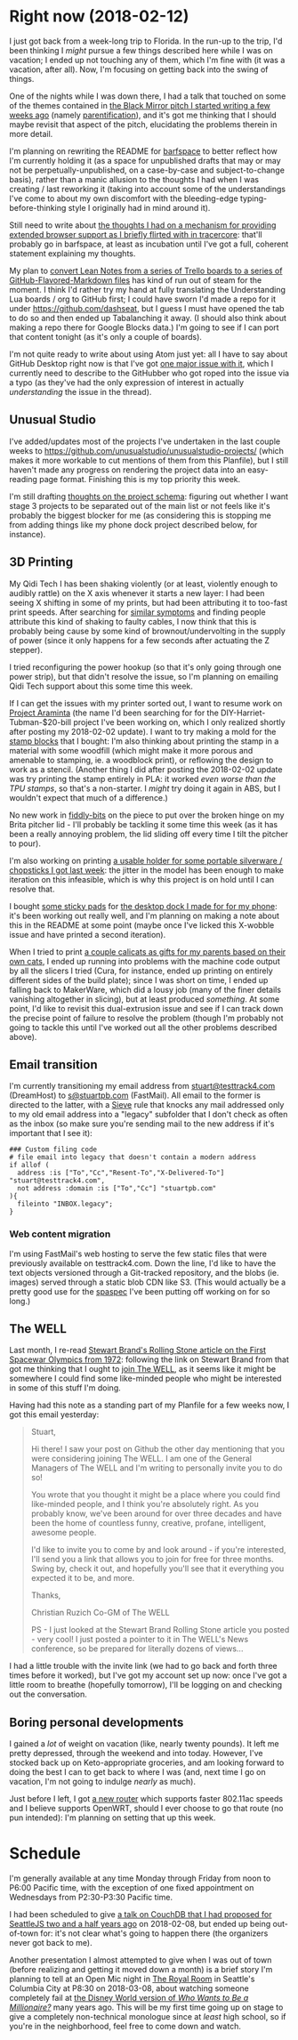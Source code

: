 # Right now (2018-02-12)

I just got back from a week-long trip to Florida. In the run-up to the trip, I'd been thinking I *might* pursue a few things described here while I was on vacation; I ended up not touching any of them, which I'm fine with (it was a vacation, after all). Now, I'm focusing on getting back into the swing of things.

One of the nights while I was down there, I had a talk that touched on some of the themes contained in [the Black Mirror pitch I started writing a few weeks ago][Let's Talk Tommy] (namely [parentification][]), and it's got me thinking that I should maybe revisit that aspect of the pitch, elucidating the problems therein in more detail.

[Let's Talk Tommy]: https://github.com/stuartpb/pitches-and-scripts/blob/master/tv-spec-scripts/black-mirror/lets-talk-tommy.md
[parentification]: https://en.wikipedia.org/wiki/Parentification

I'm planning on rewriting the README for [barfspace][] to better reflect how I'm currently holding it (as a space for unpublished drafts that may or may not be perpetually-unpublished, on a case-by-case and subject-to-change basis), rather than a manic allusion to the thoughts I had when I was creating / last reworking it (taking into account some of the understandings I've come to about my own discomfort with the bleeding-edge typing-before-thinking style I originally had in mind around it).

[barfspace]: https://github.com/stuartpb/barfspace

Still need to write about [the thoughts I had on a mechanism for providing extended browser support as I briefly flirted with in tracercore][3d11cd9]: that'll probably go in barfspace, at least as incubation until I've got a full, coherent statement explaining my thoughts.

[3d11cd9]: https://github.com/stuartpb/tracercore/commit/3d11cd930329336d120194f0e49646fa06323f4c

My plan to [convert Lean Notes from a series of Trello boards to a series of GitHub-Flavored-Markdown files][leannotes/leannotes#1] has kind of run out of steam for the moment. I think I'd rather try my hand at fully translating the Understanding Lua boards / org to GitHub first; I could have sworn I'd made a repo for it under https://github.com/dashseat, but I guess I must have opened the tab to do so and then ended up Tabalanching it away. (I should also think about making a repo there for Google Blocks data.) I'm going to see if I can port that content tonight (as it's only a couple of boards).

[leannotes/leannotes#1]: https://github.com/leannotes/leannotes/issues/1

I'm not quite ready to write about using Atom just yet: all I have to say about GitHub Desktop right now is that I've got [one major issue with it][desktop/desktop#3841], which I currently need to describe to the GitHubber who got roped into the issue via a typo (as they've had the only expression of interest in actually *understanding* the issue in the thread).

[desktop/desktop#3841]: https://github.com/desktop/desktop/issues/3841

## Unusual Studio

I've added/updates most of the projects I've undertaken in the last couple weeks to https://github.com/unusualstudio/unusualstudio-projects/ (which makes it more workable to cut mentions of them from this Planfile), but I still haven't made any progress on rendering the project data into an easy-reading page format. Finishing this is my top priority this week.

I'm still drafting [thoughts on the project schema][]: figuring out whether I want stage 3 projects to be separated out of the main list or not feels like it's probably the biggest blocker for me (as considering this is stopping me from adding things like my phone dock project described below, for instance).

[thoughts on the project schema]: https://github.com/unusualstudio/unusualstudio-projects/issues?q=is%3Aissue+is%3Aopen+label%3A%22model+%2F+schema%22

## 3D Printing

My Qidi Tech I has been shaking violently (or at least, violently enough to audibly rattle) on the X axis whenever it starts a new layer: I had been seeing X shifting in some of my prints, but had been attributing it to too-fast print speeds. After searching for [similar symptoms][] and finding people attribute this kind of shaking to faulty cables, I now think that this is probably being cause by some kind of brownout/undervolting in the supply of power (since it only happens for a few seconds after actuating the Z stepper). 

[similar symptoms]: https://www.3dhubs.com/talk/thread/grinding-noise-qidi-tech

I tried reconfiguring the power hookup (so that it's only going through one power strip), but that didn't resolve the issue, so I'm planning on emailing Qidi Tech support about this some time this week.

If I can get the issues with my printer sorted out, I want to resume work on [Project Araminta][] (the name I'd been searching for for the DIY-Harriet-Tubman-$20-bill project I've been working on, which I only realized shortly after posting my 2018-02-02 update). I want to try making a mold for the [stamp blocks][B001ASSAMG] that I bought: I'm also thinking about printing the stamp in a material with some woodfill (which might make it more porous and amenable to stamping, ie. a woodblock print), or reflowing the design to work as a stencil. (Another thing I did after posting the 2018-02-02 update was try printing the stamp entirely in PLA: it worked *even worse than the TPU stamps*, so that's a non-starter. I *might* try doing it again in ABS, but I wouldn't expect that much of a difference.)

[Project Araminta]: https://github.com/stuartpb/project-araminta
[B001ASSAMG]: https://www.amazon.com/gp/product/B001ASSAMG

No new work in [fiddly-bits][] on the piece to put over the broken hinge on my Brita pitcher lid - I'll probably be tackling it some time this week (as it has been a really annoying problem, the lid sliding off every time I tilt the pitcher to pour).

[fiddly-bits]: https://github.com/stuartpb/fiddly-bits/

I'm also working on printing [a usable holder for some portable silverware / chopsticks I got last week][alocs-clip]: the jitter in the model has been enough to make iteration on this infeasible, which is why this project is on hold until I can resolve that.

[alocs-clip]: https://github.com/stuartpb/stuartpb-loadout/tree/alocs-clip

I bought [some sticky pads][B06XBNBFLW] for [the desktop dock I made for for my phone][dockitall]: it's been working out really well, and I'm planning on making a note about this in the README at some point (maybe once I've licked this X-wobble issue and have printed a second iteration).

[B06XBNBFLW]: https://www.amazon.com/gp/product/B06XBNBFLW
[dockitall]: https://github.com/stuartpb/dockitall

When I tried to print [a couple calicats as gifts for my parents based on their own cats][custom-cats], I ended up running into problems with the machine code output by all the slicers I tried (Cura, for instance, ended up printing on entirely different sides of the build plate); since I was short on time, I ended up falling back to MakerWare, which did a lousy job (many of the finer details vanishing altogether in slicing), but at least produced *something*. At some point, I'd like to revisit this dual-extrusion issue and see if I can track down the precise point of failure to resolve the problem (though I'm probably not going to tackle this until I've worked out all the other problems described above).

[custom-cats]: https://github.com/stuartpb/custom-cats

## Email transition

I'm currently transitioning my email address from stuart@testtrack4.com (DreamHost) to s@stuartpb.com (FastMail). All email to the former is directed to the latter, with a [Sieve][] rule that knocks any mail addressed only to my old email address into a "legacy" subfolder that I don't check as often as the inbox (so make sure you're sending mail to the new address if it's important that I see it):

```
### Custom filing code
# file email into legacy that doesn't contain a modern address
if allof (
  address :is ["To","Cc","Resent-To","X-Delivered-To"] "stuart@testtrack4.com",
  not address :domain :is ["To","Cc"] "stuartpb.com"
){
  fileinto "INBOX.legacy";
}
```

[Sieve]: https://en.wikipedia.org/wiki/Sieve_(mail_filtering_language)

### Web content migration

I'm using FastMail's web hosting to serve the few static files that were previously available on testtrack4.com. Down the line, I'd like to have the text objects versioned through a Git-tracked repository, and the blobs (ie. images) served through a static blob CDN like S3. (This would actually be a pretty good use for the [spaspec][] I've been putting off working on for so long.)

[spaspec]: https://github.com/spaspec

## The WELL

Last month, I re-read [Stewart Brand's Rolling Stone article on the First Spacewar Olympics from 1972][spacewar-article]: following the link on Stewart Brand from that got me thinking that I ought to [join The WELL][], as it seems like it might be somewhere I could find some like-minded people who might be interested in some of this stuff I'm doing.

[spacewar-article]: https://github.com/stuartpb/spacewar-article
[Join The WELL]: https://www.well.com/join/

Having had this note as a standing part of my Planfile for a few weeks now, I got this email yesterday:

> Stuart,
>
> Hi there! I saw your post on Github the other day mentioning that you were considering joining The WELL. I am one of the General Managers of The WELL and I'm writing to personally invite you to do so!
>
> You wrote that you thought it might be a place where you could find like-minded people, and I think you're absolutely right. As you probably know, we've been around for over three decades and have been the home of countless funny, creative, profane, intelligent, awesome people.
>
> I'd like to invite you to come by and look around - if you're interested, I'll send you a link that allows you to join for free for three months. Swing by, check it out, and hopefully you'll see that it everything you expected it to be, and more.
>
> Thanks,
>
> Christian Ruzich
> Co-GM of The WELL
>
>
> PS - I just looked at the Stewart Brand Rolling Stone article you posted - very cool! I just posted a pointer to it in The WELL's News conference, so be prepared for literally dozens of views...

I had a little trouble with the invite link (we had to go back and forth three times before it worked), but I've got my account set up now: once I've got a little room to breathe (hopefully tomorrow), I'll be logging on and checking out the conversation.

## Boring personal developments

I gained a *lot* of weight on vacation (like, nearly twenty pounds). It left me pretty depressed, through the weekend and into today. However, I've stocked back up on Keto-appropriate groceries, and am looking forward to doing the best I can to get back to where I was (and, next time I go on vacation, I'm not going to indulge *nearly* as much).

Just before I left, I got [a new router][TP-Link Archer AC1750] which supports faster 802.11ac speeds and I believe supports OpenWRT, should I ever choose to go that route (no pun intended): I'm planning on setting that up this week.

[TP-Link Archer AC1750]: https://www.amazon.com/gp/product/B00BUSDVBQ/ref=oh_aui_detailpage_o00_s00?ie=UTF8&psc=1

# Schedule

I'm generally available at any time Monday through Friday from noon to P6:00 Pacific time, with the exception of one fixed appointment on Wednesdays from P2:30-P3:30 Pacific time.

I had been scheduled to give [a talk on CouchDB that I had proposed for SeattleJS two and a half years ago](https://github.com/seattlejs/seattlejs/issues/38) on 2018-02-08, but ended up being out-of-town for: it's not clear what's going to happen there (the organizers never got back to me).

Another presentation I almost attempted to give when I was out of town (before realizing and getting it moved down a month) is a brief story I'm planning to tell at an Open Mic night in [The Royal Room][] in Seattle's Columbia City at P8:30 on 2018-03-08, about watching someone completely fail at [the Disney World version of *Who Wants to Be a Millionaire?*][WWTBAMPI] many years ago. This will be my first time going up on stage to give a completely non-technical monologue since at *least* high school, so if you're in the neighborhood, feel free to come down and watch.

[The Royal Room]: http://theroyalroomseattle.com/
[WWTBAMPI]: https://en.wikipedia.org/wiki/Who_Wants_to_Be_a_Millionaire_%E2%80%93_Play_It!
